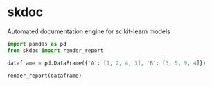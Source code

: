 # skdoc
Automated documentation engine for scikit-learn models

```python
import pandas as pd
from skdoc import render_report
```

```python
dataframe = pd.DataFrame({'A': [1, 2, 4, 3], 'B': [3, 5, 9, 4]})
```

```python
render_report(dataframe)
```



